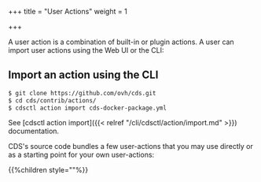 +++
title = "User Actions"
weight = 1

+++

A user action is a combination of built-in or plugin actions. A user can import user actions using the Web UI or the CLI:

## Import an action using the CLI

```bash
$ git clone https://github.com/ovh/cds.git
$ cd cds/contrib/actions/
$ cdsctl action import cds-docker-package.yml
```

See [cdsctl action import]({{< relref "/cli/cdsctl/action/import.md" >}}) documentation.

CDS's source code bundles a few user-actions that you may use directly or as a starting point for your own user-actions:

{{%children style=""%}}
